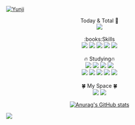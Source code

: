 <a href="https://github.com/yunji6393"><img src="https://capsule-render.vercel.app/api?type=waving&color=E3A6AE&height=300&section=header&text=Yunji%20Github&fontSize=70&animation=fadeIn&fontAlignY=38&desc=Thank%20you%20for%20visiting%20my%20Github!&descAlignY=59&descAlign=54.9" alt="Yunji"></a>

<div align="center">
Today & Total 👀
<br>
<a href="https://github.com/yunji6393"><img src="https://hits.seeyoufarm.com/api/count/incr/badge.svg?url=https%3A%2F%2Fgithub.com%2Fyunji6393&count_bg=%23F7B6FF&title_bg=%23938F94&icon=github.svg&icon_color=%23FFFFFF&title=click+me%21&edge_flat=false"/></a>
<br>
<br>
:books:Skills
<br>
<img src="https://img.shields.io/badge/Python-3776AB?style=for-the-badge?style=flat&logo=Python&logoColor=white">
<img src="https://img.shields.io/badge/JavaScript-F7DF1E?style=for-the-badge?style=flat&logo=JavaScript&logoColor=black">
<img src="https://img.shields.io/badge/MySQL-4479A1?style=for-the-badge?style=flat&logo=MySQL&logoColor=white">
<img src="https://img.shields.io/badge/Oracle-F80000?style=for-the-badge?style=flat&logo=oracle&logoColor=white">
<img src="https://img.shields.io/badge/java-007396?style=for-the-badge?style=flat&logo=coffeescript&logoColor=white">
<br>
<br>
🔥 Studying🔥
<br>
<img src="https://img.shields.io/badge/IntelliJ IDEA-000000?style=for-the-badge?style=flat&logo=intellijidea&logoColor=white">
<img src="https://img.shields.io/badge/Eclipse IDE-2C2255?style=for-the-badge?style=flat&logo=eclipseide&logoColor=white">
<img src="https://img.shields.io/badge/HTML-E34F26?style=for-the-badge?style=flat&logo=html5&logoColor=white">
<img src="https://img.shields.io/badge/CSS-1572B6?style=for-the-badge?style=flat&logo=css3&logoColor=white">
<br>
<img src="https://img.shields.io/badge/Spring-6DB33F?style=for-the-badge?style=flat&logo=spring&logoColor=white">
<img src="https://img.shields.io/badge/Spring Boot-6DB33F?style=for-the-badge?style=flat&logo=springboot&logoColor=white">
<img src="https://img.shields.io/badge/bootstrap-7952B3?style=for-the-badge?style=flat&logo=bootstrap&logoColor=white">
<img src="https://img.shields.io/badge/jupyter-F37626?style=for-the-badge?style=flat&logo=jupyter&logoColor=white">
<img src="https://img.shields.io/badge/apachetomcat-F8DC75?style=for-the-badge?style=flat&logo=apachetomcat&logoColor=white">
<br>
<br>
🍀 My Space 🍀
<br>
<a href="https://www.notion.so/ed513e7d253843cbbee75bd3b4ec772e"><img src="https://img.shields.io/badge/notion-000000?style=for-the-badge?style=flat&logo=notion&logoColor=white"></a>
<a href="https://github.com/yunji6393"><img src="https://img.shields.io/badge/github-181717?style=for-the-badge?style=flat&logo=github&logoColor=white"></a>
  
  [![Anurag's GitHub stats](https://github-readme-stats.vercel.app/api?username=yunji6393)](https://github.com/anuraghazra/github-readme-stats)

</div>
<a href="https://github.com/yunji6393"><img src="https://capsule-render.vercel.app/api?type=waving&color=E3A6AE&height=150&section=footer&text=Thank%20you%20for%20reading%20my%20post.&fontSize=25&fontAlignY=70"/></a>
